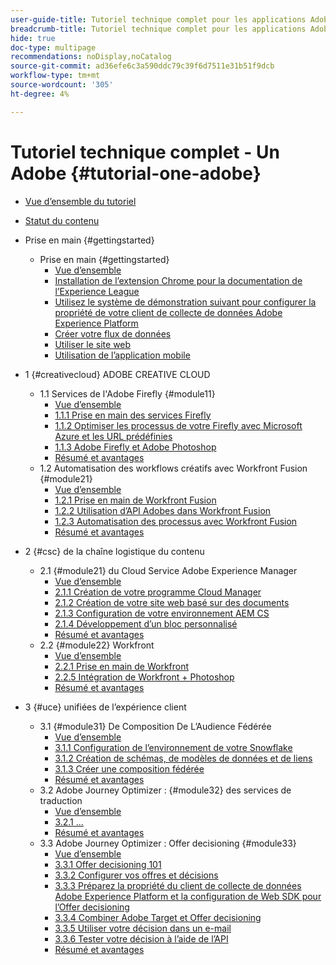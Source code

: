 ```yaml
---
user-guide-title: Tutoriel technique complet pour les applications Adobes, du Creative Cloud à l'Experience Cloud
breadcrumb-title: Tutoriel technique complet pour les applications Adobes, du Creative Cloud à l'Experience Cloud
hide: true
doc-type: multipage
recommendations: noDisplay,noCatalog
source-git-commit: ad36efe6c3a590ddc79c39f6d7511e31b51f9dcb
workflow-type: tm+mt
source-wordcount: '305'
ht-degree: 4%

---
```



# Tutoriel technique complet - Un Adobe {#tutorial-one-adobe}

+ [Vue d’ensemble du tutoriel](/help/tutorial-one-adobe/overview.md)
+ [Statut du contenu](/help/tutorial-one-adobe/status.md)

+ Prise en main {#gettingstarted}
   + Prise en main {#gettingstarted}
      + [Vue d’ensemble](/help/tutorial-one-adobe/modules/getting-started/gettingstarted/getting-started.md)
      + [Installation de l’extension Chrome pour la documentation de l’Experience League](/help/tutorial-one-adobe/modules/getting-started/gettingstarted/ex1.md)
      + [Utilisez le système de démonstration suivant pour configurer la propriété de votre client de collecte de données Adobe Experience Platform](/help/tutorial-one-adobe/modules/getting-started/gettingstarted/ex2.md)
      + [Créer votre flux de données](/help/tutorial-one-adobe/modules/getting-started/gettingstarted/ex3.md)
      + [Utiliser le site web](/help/tutorial-one-adobe/modules/getting-started/gettingstarted/ex4.md)
      + [Utilisation de l’application mobile](/help/tutorial-one-adobe/modules/getting-started/gettingstarted/ex5.md)

+ 1 {#creativecloud} ADOBE CREATIVE CLOUD
   + 1.1 Services de l&#39;Adobe Firefly {#module11}
      + [Vue d’ensemble](/help/tutorial-one-adobe/modules/creative-cloud/module1.1/firefly-services.md)
      + [1.1.1 Prise en main des services Firefly](/help/tutorial-one-adobe/modules/creative-cloud/module1.1/ex1.md)
      + [1.1.2 Optimiser les processus de votre Firefly avec Microsoft Azure et les URL prédéfinies](/help/tutorial-one-adobe/modules/creative-cloud/module1.1/ex2.md)
      + [1.1.3 Adobe Firefly et Adobe Photoshop](/help/tutorial-one-adobe/modules/creative-cloud/module1.1/ex3.md)
      + [Résumé et avantages](/help/tutorial-one-adobe/modules/creative-cloud/module1.1/summary.md)
   + 1.2 Automatisation des workflows créatifs avec Workfront Fusion {#module21}
      + [Vue d’ensemble](/help/tutorial-one-adobe/modules/creative-cloud/module1.2/automation.md)
      + [1.2.1 Prise en main de Workfront Fusion](/help/tutorial-one-adobe/modules/creative-cloud/module1.2/ex1.md)
      + [1.2.2 Utilisation d’API Adobes dans Workfront Fusion](/help/tutorial-one-adobe/modules/creative-cloud/module1.2/ex2.md)
      + [1.2.3 Automatisation des processus avec Workfront Fusion](/help/tutorial-one-adobe/modules/creative-cloud/module1.2/ex3.md)
      + [Résumé et avantages](/help/tutorial-one-adobe/modules/creative-cloud/module1.2/summary.md)

+ 2 {#csc} de la chaîne logistique du contenu
   + 2.1 {#module21} du Cloud Service Adobe Experience Manager
      + [Vue d’ensemble](/help/tutorial-one-adobe/modules/csc/module2.1/aemcs.md)
      + [2.1.1 Création de votre programme Cloud Manager](/help/tutorial-one-adobe/modules/csc/module2.1/ex1.md)
      + [2.1.2 Création de votre site web basé sur des documents](/help/tutorial-one-adobe/modules/csc/module2.1/ex2.md)
      + [2.1.3 Configuration de votre environnement AEM CS](/help/tutorial-one-adobe/modules/csc/module2.1/ex3.md)
      + [2.1.4 Développement d’un bloc personnalisé](/help/tutorial-one-adobe/modules/csc/module2.1/ex4.md)
      + [Résumé et avantages](/help/tutorial-one-adobe/modules/csc/module2.1/summary.md)
   + 2.2 {#module22} Workfront
      + [Vue d’ensemble](/help/tutorial-one-adobe/modules/csc/module2.2/workfront.md)
      + [2.2.1 Prise en main de Workfront](/help/tutorial-one-adobe/modules/csc/module2.2/ex1.md)
      + [2.2.5 Intégration de Workfront + Photoshop](/help/tutorial-one-adobe/modules/csc/module2.2/ex5.md)
      + [Résumé et avantages](/help/tutorial-one-adobe/modules/csc/module2.2/summary.md)

+ 3 {#uce} unifiées de l’expérience client
   + 3.1 {#module31} De Composition De L’Audience Fédérée
      + [Vue d’ensemble](/help/tutorial-one-adobe/modules/uce/module3.1/fac.md)
      + [3.1.1 Configuration de l’environnement de votre Snowflake](/help/tutorial-one-adobe/modules/uce/module3.1/ex1.md)
      + [3.1.2 Création de schémas, de modèles de données et de liens](/help/tutorial-one-adobe/modules/uce/module3.1/ex2.md)
      + [3.1.3 Créer une composition fédérée](/help/tutorial-one-adobe/modules/uce/module3.1/ex3.md)
      + [Résumé et avantages](/help/tutorial-one-adobe/modules/uce/module3.1/summary.md)
   + 3.2 Adobe Journey Optimizer : {#module32} des services de traduction
      + [Vue d’ensemble](/help/tutorial-one-adobe/modules/uce/module3.2/ajotranslationsvcs.md)
      + [3.2.1 ...](/help/tutorial-one-adobe/modules/uce/module3.2/ex1.md)
      + [Résumé et avantages](/help/tutorial-one-adobe/modules/uce/module3.2/summary.md)
   + 3.3 Adobe Journey Optimizer : Offer decisioning {#module33}
      + [Vue d’ensemble](/help/tutorial-one-adobe/modules/uce/module3.3/offer-decisioning.md)
      + [3.3.1 Offer decisioning 101](/help/tutorial-one-adobe/modules/uce/module3.3/ex1.md)
      + [3.3.2 Configurer vos offres et décisions](/help/tutorial-one-adobe/modules/uce/module3.3/ex2.md)
      + [3.3.3 Préparez la propriété du client de collecte de données Adobe Experience Platform et la configuration de Web SDK pour l’Offer decisioning](/help/tutorial-one-adobe/modules/uce/module3.3/ex3.md)
      + [3.3.4 Combiner Adobe Target et Offer decisioning](/help/tutorial-one-adobe/modules/uce/module3.3/ex4.md)
      + [3.3.5 Utiliser votre décision dans un e-mail](/help/tutorial-one-adobe/modules/uce/module3.3/ex5.md)
      + [3.3.6 Tester votre décision à l’aide de l’API](/help/tutorial-one-adobe/modules/uce/module3.3/ex6.md)
      + [Résumé et avantages](/help/tutorial-one-adobe/modules/uce/module3.3/summary.md)

